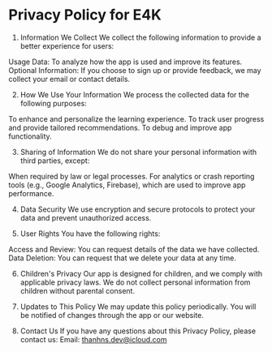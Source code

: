 # Privacy Policy for E4K

1. Information We Collect
We collect the following information to provide a better experience for users:

Usage Data: To analyze how the app is used and improve its features.
Optional Information: If you choose to sign up or provide feedback, we may collect your email or contact details.

2. How We Use Your Information
We process the collected data for the following purposes:

To enhance and personalize the learning experience.
To track user progress and provide tailored recommendations.
To debug and improve app functionality.

3. Sharing of Information
We do not share your personal information with third parties, except:

When required by law or legal processes.
For analytics or crash reporting tools (e.g., Google Analytics, Firebase), which are used to improve app performance.

4. Data Security
We use encryption and secure protocols to protect your data and prevent unauthorized access.

5. User Rights
You have the following rights:

Access and Review: You can request details of the data we have collected.
Data Deletion: You can request that we delete your data at any time.

6. Children's Privacy
Our app is designed for children, and we comply with applicable privacy laws. We do not collect personal information from children without parental consent.

7. Updates to This Policy
We may update this policy periodically. You will be notified of changes through the app or our website.

8. Contact Us
If you have any questions about this Privacy Policy, please contact us:
Email: thanhns.dev@icloud.com
